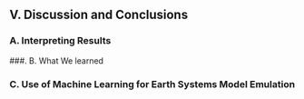## V. Discussion and Conclusions

### A. Interpreting Results

###. B. What We learned

### C. Use of Machine Learning for Earth Systems Model Emulation
